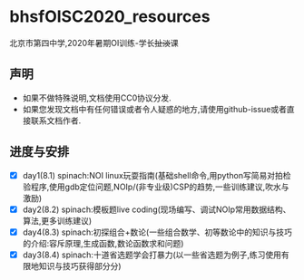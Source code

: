 # bhsfOISC2020_resources
北京市第四中学,2020年暑期OI训练-学长~~扯淡~~课  


## 声明
- 如果不做特殊说明,文档使用CC0协议分发.
- 如果您发现文档中有任何错误或者令人疑惑的地方,请使用github-issue或者直接联系文档作者.

## 进度与安排
- [x] day1(8.1) spinach:NOI linux玩耍指南(基础shell命令,用python写简易对拍检验程序,使用gdb定位问题,NOIp/(非专业级)CSP的趋势,一些训练建议,吹水与激励)
- [x] day2(8.2) spinach:模板题live coding(现场编写、调试NOIp常用数据结构、算法,更多训练建议)
- [x] day4(8.3) spinach:初探组合+数论(一些组合数学、初等数论中的知识与技巧的介绍:容斥原理,生成函数,数论函数求和问题)
- [x] day3(8.4) spinach:十道省选题学会打暴力(以一些省选题为例子,练习使用有限地知识与技巧获得部分分)
